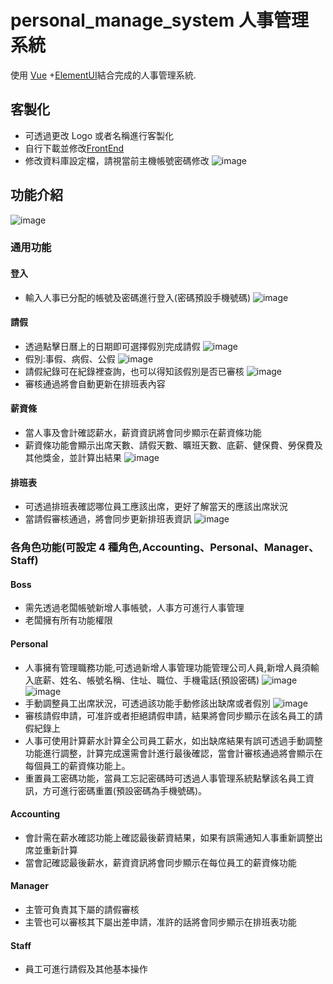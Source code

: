 # personal_manage_system 人事管理系統

使用 [Vue](https://cn.vuejs.org/) +[ElementUI](https://element-plus.org/en-US/)結合完成的人事管理系統.

## 客製化

- 可透過更改 Logo 或者名稱進行客製化
- 自行下載並修改[FrontEnd](https://github.com/ItingLai/personal_manage_system_Frontend)
- 修改資料庫設定檔，請視當前主機帳號密碼修改
  ![image](https://github.com/ItingLai/personal_manage_system/blob/main/docs/img/config_setting.png)

## 功能介紹

![image](https://github.com/ItingLai/personal_manage_system/blob/main/docs/img/menu.png)

### 通用功能

#### 登入

- 輸入人事已分配的帳號及密碼進行登入(密碼預設手機號碼)
  ![image](https://github.com/ItingLai/personal_manage_system/blob/main/docs/img/login_page.png)

#### 請假

- 透過點擊日曆上的日期即可選擇假別完成請假
  ![image](https://github.com/ItingLai/personal_manage_system/blob/main/docs/img/apply_leave.png)
- 假別:事假、病假、公假
  ![image](https://github.com/ItingLai/personal_manage_system/blob/main/docs/img/leave_form.png)
- 請假紀錄可在紀錄裡查詢，也可以得知該假別是否已審核
  ![image](https://github.com/ItingLai/personal_manage_system/blob/main/docs/img/leave_history.png)
- 審核通過將會自動更新在排班表內容

#### 薪資條

- 當人事及會計確認薪水，薪資資訊將會同步顯示在薪資條功能
- 薪資條功能會顯示出席天數、請假天數、曠班天數、底薪、健保費、勞保費及其他獎金，並計算出結果
  ![image](https://github.com/ItingLai/personal_manage_system/blob/main/docs/img/salary_info.png)

#### 排班表

- 可透過排班表確認哪位員工應該出席，更好了解當天的應該出席狀況
- 當請假審核通過，將會同步更新排班表資訊
  ![image](https://github.com/ItingLai/personal_manage_system/blob/main/docs/img/attend_sheet.png)

### 各角色功能(可設定 4 種角色,Accounting、Personal、Manager、Staff)

#### Boss

- 需先透過老闆帳號新增人事帳號，人事方可進行人事管理
- 老闆擁有所有功能權限

#### Personal

- 人事擁有管理職務功能,可透過新增人事管理功能管理公司人員,新增人員須輸入底薪、姓名、帳號名稱、住址、職位、手機電話(預設密碼)
  ![image](https://github.com/ItingLai/personal_manage_system/blob/main/docs/img/personal_manage.png)
  ![image](https://github.com/ItingLai/personal_manage_system/blob/main/docs/img/personal_manage_form.png)
- 手動調整員工出席狀況，可透過該功能手動修該出缺席或者假別
  ![image](https://github.com/ItingLai/personal_manage_system/blob/main/docs/img/manage_attend.png)
- 審核請假申請，可准許或者拒絕請假申請，結果將會同步顯示在該名員工的請假紀錄上
- 人事可使用計算薪水計算全公司員工薪水，如出缺席結果有誤可透過手動調整功能進行調整，計算完成還需會計進行最後確認，當會計審核通過將會顯示在每個員工的薪資條功能上。
- 重置員工密碼功能，當員工忘記密碼時可透過人事管理系統點擊該名員工資訊，方可進行密碼重置(預設密碼為手機號碼)。

#### Accounting

- 會計需在薪水確認功能上確認最後薪資結果，如果有誤需通知人事重新調整出席並重新計算
- 當會記確認最後薪水，薪資資訊將會同步顯示在每位員工的薪資條功能

#### Manager

- 主管可負責其下屬的請假審核
- 主管也可以審核其下屬出差申請，准許的話將會同步顯示在排班表功能

#### Staff

- 員工可進行請假及其他基本操作
